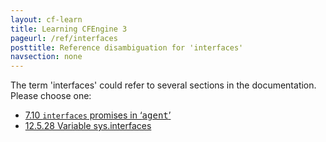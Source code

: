 ```yaml
---
layout: cf-learn
title: Learning CFEngine 3
pageurl: /ref/interfaces
posttitle: Reference disambiguation for 'interfaces'
navsection: none
---
```


The term 'interfaces' could refer to several sections in the documentation. Please choose one:

- [7.10 <code>interfaces</code> promises in &lsquo;<samp><span class="samp">agent</span></samp>&rsquo;](https://cfengine.com/manuals/cf3-reference#interfaces-in-agent-promises)
- [12.5.28 Variable sys.interfaces](https://cfengine.com/manuals/cf3-reference#Variable-sys.interfaces)
